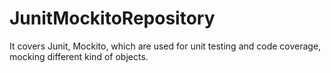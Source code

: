 # JunitMockitoRepository
It covers Junit, Mockito, which are used for unit testing and code coverage, mocking different kind of objects.
